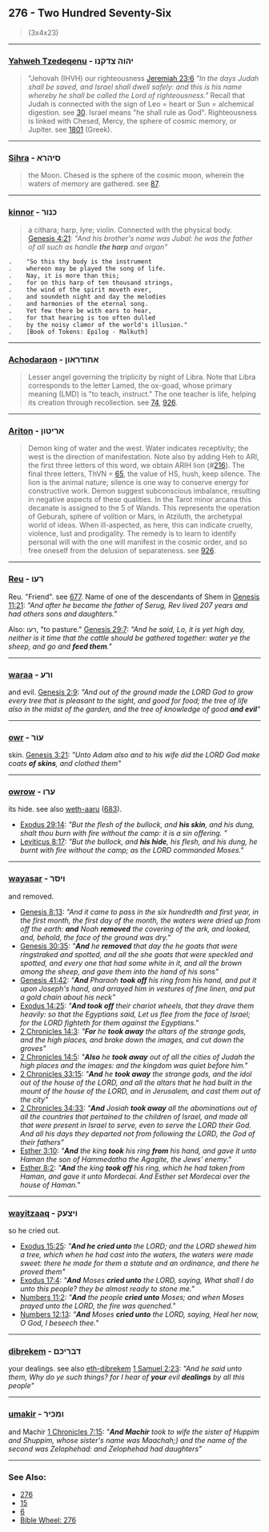 ## 276 - Two Hundred Seventy-Six
> (3x4x23)

---

### [Yahweh Tzedeqenu](/keys/IHVH.TzDQNV) - יהוה צדקנו
> "Jehovah (IHVH) our righteousness [Jeremiah 23:6](http://biblehub.com/jeremiah/23-6.htm) *"In the days Judah shall be saved, and Israel shall dwell safely: and this is his name whereby he shall be called the Lord of righteousness."* Recall that Judah is connected with the sign of Leo = heart or Sun = alchemical digestion. see [30](30). Israel means "he shall rule as God". Righteousness is linked with Chesed, Mercy, the sphere of cosmic memory, or Jupiter. see [1801](1801) (Greek).

---

### [Sihra](/keys/SIHRA) - סיהרא
> the Moon. Chesed is the sphere of the cosmic moon, wherein the waters of memory are gathered. see [87](87).

---

### [kinnor](/keys/KNVR) - כנור
> a cithara; harp, lyre; violin. Connected with the physical body. [Genesis 4:21](https://biblehub.com/genesis/4-21.htm): *"And his brother's name was Jubal: he was the father of all such as handle **the harp** and organ"*

	.    "So this thy body is the instrument
	.    whereon may be played the song of life.
	.    Nay, it is more than this;
	.    for on this harp of ten thousand strings,
	.    the wind of the spirit moveth ever,
	.    and soundeth night and day the melodies
	.    and harmonies of the eternal song.
	.    Yet few there be with ears to hear,
	.    for that hearing is too often dulled
	.    by the noisy clamor of the world's illusion."
	.    [Book of Tokens: Epilog - Malkuth]

---

### [Achodaraon](/keys/AChVDRAVN) - אחודראון
> Lesser angel governing the triplicity by night of Libra. Note that Libra corresponds to the letter Lamed, the ox-goad, whose primary meaning (LMD) is "to teach, instruct." The one teacher is life, helping its creation through recollection. see [74](74), [926](926).

---

### [Ariton](/keys/ARITVN) - אריטון
> Demon king of water and the west. Water indicates receptivity; the west is the direction of manifestation. Note also by adding Heh to ARI, the first three letters of this word, we obtain ARIH lion (#[216](216)). The final three letters, ThVN = [65](65), the value of HS, hush, keep silence. The lion is the animal nature; silence is one way to conserve energy for constructive work. Demon suggest subconscious imbalance, resulting in negative aspects of these qualities. In the Tarot minor arcana this decanate is assigned to the 5 of Wands. This represents the operation of Geburah, sphere of volition or Mars, in Atziluth, the archetypal world of ideas. When ill-aspected, as here, this can indicate cruelty, violence, lust and prodigality. The remedy is to learn to identify personal will with the one will manifest in the cosmic order, and so free oneself from the delusion of separateness. see [926](926).

---

### [Reu](/keys/ROV) - רעו
Reu. "Friend". see [677](677). Name of one of the descendants of Shem in [Genesis 11:21](http://biblehub.com/genesis/11-21.htm): *"And after he became the father of Serug, Rev lived 207 years and had others sons and daughters."*

Also: רעו, "to pasture." [Genesis 29:7](https://biblehub.com/genesis/29-7.htm): *"And he said, Lo, it is yet high day, neither is it time that the cattle should be gathered together: water ye the sheep, and go and **feed them**."*

---

### [waraa](/keys/VRO) - ורע
and evil. [Genesis 2:9](https://biblehub.com/genesis/2-9.htm): *"And out of the ground made the LORD God to grow every tree that is pleasant to the sight, and good for food; the tree of life also in the midst of the garden, and the tree of knowledge of good **and evil**"*

---

### [owr](/keys/OVR) - עור
skin. [Genesis 3:21](https://biblehub.com/genesis/3-21.htm): *"Unto Adam also and to his wife did the LORD God make coats **of skins**, and clothed them"*

---

### [owrow](/keys/ORV) - ערו
its hide. see also [weth-aaru](/keys/VATh-ORV) ([683](683)).

- [Exodus 29:14](https://biblehub.com/exodus/29-14.htm): *"But the flesh of the bullock, and **his skin**, and his dung, shalt thou burn with fire without the camp: it is a sin offering.
"*
- [Leviticus 8:17](https://biblehub.com/leviticus/8-17.htm): *"But the bullock, and **his hide**, his flesh, and his dung, he burnt with fire without the camp; as the LORD commanded Moses."*

---

### [wayasar](/keys/VISR) - ויסר
and removed.

- [Genesis 8:13](https://biblehub.com/genesis/8-13.htm): *"And it came to pass in the six hundredth and first year, in the first month, the first day of the month, the waters were dried up from off the earth: **and** Noah **removed** the covering of the ark, and looked, and, behold, the face of the ground was dry."*
- [Genesis 30:35](https://biblehub.com/genesis/30-35.htm): *"**And** he **removed** that day the he goats that were ringstraked and spotted, and all the she goats that were speckled and spotted, and every one that had some white in it, and all the brown among the sheep, and gave them into the hand of his sons"*
- [Genesis 41:42](https://biblehub.com/genesis/41-42.htm): *"**And** Pharaoh **took off** his ring from his hand, and put it upon Joseph's hand, and arrayed him in vestures of fine linen, and put a gold chain about his neck"*
- [Exodus 14:25](https://biblehub.com/exodus/14-25.htm): *"**And took off** their chariot wheels, that they drave them heavily: so that the Egyptians said, Let us flee from the face of Israel; for the LORD fighteth for them against the Egyptians."*
- [2 Chronicles 14:3](https://biblehub.com/2_chronicles/14-3.htm): *"**For** he **took away** the altars of the strange gods, and the high places, and brake down the images, and cut down the groves"*
- [2 Chronicles 14:5](https://biblehub.com/2_chronicles/14-5.htm): *"**Also** he **took away** out of all the cities of Judah the high places and the images: and the kingdom was quiet before him."*
- [2 Chronicles 33:15](https://biblehub.com/2_chronicles/33-15.htm): *"**And** he **took away** the strange gods, and the idol out of the house of the LORD, and all the altars that he had built in the mount of the house of the LORD, and in Jerusalem, and cast them out of the city"*
- [2 Chronicles 34:33](https://biblehub.com/2_chronicles/34-33.htm): *"**And** Josiah **took away** all the abominations out of all the countries that pertained to the children of Israel, and made all that were present in Israel to serve, even to serve the LORD their God. And all his days they departed not from following the LORD, the God of their fathers"*
- [Esther 3:10](https://biblehub.com/esther/3-10.htm): *"**And** the king **took** his ring **from** his hand, and gave it unto Haman the son of Hammedatha the Agagite, the Jews' enemy."*
- [Esther 8:2](https://biblehub.com/esther/8-2.htm): *"**And** the king **took off** his ring, which he had taken from Haman, and gave it unto Mordecai. And Esther set Mordecai over the house of Haman."*

---

### [wayitzaaq](/keys/VITzOQ) - ויצעק
so he cried out.

- [Exodus 15:25](https://biblehub.com/exodus/15-25.htm): *"**And he cried unto** the LORD; and the LORD shewed him a tree, which when he had cast into the waters, the waters were made sweet: there he made for them a statute and an ordinance, and there he proved them"*
- [Exodus 17:4](https://biblehub.com/exodus/17-4.htm): *"**And** Moses **cried unto** the LORD, saying, What shall I do unto this people? they be almost ready to stone me."*
- [Numbers 11:2](https://biblehub.com/numbers/11-2.htm): *"**And** the people **cried unto** Moses; and when Moses prayed unto the LORD, the fire was quenched."*
- [Numbers 12:13](https://biblehub.com/numbers/12-13.htm): *"**And** Moses **cried unto** the LORD, saying, Heal her now, O God, I beseech thee."*

---

### [dibrekem](/keys/DBRIKM) - דבריכם
your dealings. see also [eth-dibrekem](/keys/ATh-DBRIKM) [1 Samuel 2:23](https://biblehub.com/1_samuel/2-23.htm): *"And he said unto them, Why do ye such things? for I hear of **your** evil **dealings** by all this people"*

---

### [umakir](/keys/VMKIR) - ומכיר
and Machir [1 Chronicles 7:15](https://biblehub.com/1_chronicles/7-15.htm): *"**And Machir** took to wife the sister of Huppim and Shuppim, whose sister's name was Maachah;) and the name of the second was Zelophehad: and Zelophehad had daughters"*

---

### See Also:

- [276](276)
- [15](15)
- [6](6)
- [Bible Wheel: 276](https://www.biblewheel.com//GR/GR_Database.php?SearchBy_Gematria=276)
